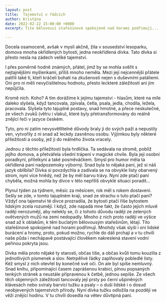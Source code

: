 ```yaml
---
layout: post
title:  Tajemství v řádcích
author: Kristýna
date: 2022-02-22 15:00:00 +0000
excerpt: Tito bělovousí stařešinové spokojeně nad horami podřimují...

---
```


Docela osamoceně, avšak v mysli akčně, žila v sousedství lesoparku, domova mnoha okřídlených bytostí, jedna neokřídlená dívka. Tato dívka si přesto nesla na zádech veliké tajemství.  

I přes poměrně hodně známých, přátel, jimž by se mohla svěřit s nejtajnějšími myšlenkami, příliš mnoho neměla. Mezi její nejcennější přátele patřili také ti, kteří kráčeli bohatí na zkušenosti nejen s duševními patáliemi. Oni pro ni měli nevyčíslitelnou hodnotu, přesto leckteré záležitosti ani jim nepůjčila.  

Kromě nich. Koho? A tím dorážíme k jejímu tajemství - hlasům, které na míle daleko slyšela, když tancovala, zpívala, četla, psala, jedla, chodila, ležela, pracovala. Slyšela tyto tajuplné postavy, snad hmotné, a přece neskutečné, ze všech zvuků (větru i vlaku), které byly přetransformovány do reálně znějící řeči v jazyce českém.  

Tyto, pro ni zatím nevysvětlitelné důvody braly ji do svých paží a nepustily ven, vytvořily z ní snad až leckdy zasněnou osobu. Výjimkou byly některé příležitosti a osoby, jež ji do reálného života vracely.  

Jednou z těchto příležitostí byla hrdlička. Ta sedávala na stromě, poblíž jejího domova, a přetvářela všední trápení v magické chvíle. Byla její osobní poradkyní, přítelkyní a také posměváčkem. Smysl pro humor měla ta okřídlená paní nadpozemsky výborný. Snad byla to nějaká paní, jež si náš jazyk oblíbila? Dívka si povzdychla a zadívala se na obvykle listy obarvený strom, nyní více hnědý, než že by měl barvu trávy. Nyní zde ptačí paní chyběla, možná mohla by dívce v této nepříliš obvyklé situaci poradit...  

Plynul týden za týdnem, měsíc za měsícem, rok měl s rokem dostavení. Sešly se zde, v tomto tajuplném kraji, snad ze strachu o tuto ptačí paní? Vždyť ona tajemství té dívce prozradila, že bytosti ptačí říše bytostem lidským zcela rozumějí. I když, zde napadá mne fakt, že často jejich mluvě raději nerozumějí, aby nelekly se, či z tohoto důvodu raději ze zelených ovětvených mužů na zemi nedopadly. Mnoho z nich proto raději ve výšce snad až k oblakům, k těm buclatým bělovousým stařešinům, létají. Tito stařešinové spokojeně nad horami podřimují. Mnohdy však slyší i oni lidské burácení a hromy, proto, pokud možno, rychle do dáli prchají a v tu chvíli naše půda i nechápavě postávající člověkem nakreslená stavení vodní peřinou pokryta jsou.  

Dívka měla proto nějaké ty starosti, občas tiše, a občas kvůli tomu kouzlila z jednotlivých písmenek a slov. Netrpělivé řádky zaplňovaly pobledlé listy. Kéž smysl z nich otevřel by konečně své oči. On ale byl spíše nemluvný. Snad knihu, připomínající časem zaprášenou krabici, plnou popsaných tenkých stránek a neustále připravenou k četbě, jednou sepíše. Ze všech těch objemných záležitostí tancovaly její prsty po černí ušpiněných klávesách nebo svíraly barvící tužku a psaly – o duši lidské i o dosud neobjevených tajemstvích přírody. Nyní dívka tužku odložila na později ve věži znějící hodinu. V tu chvíli dosedla na větev důvtipná paní.  

